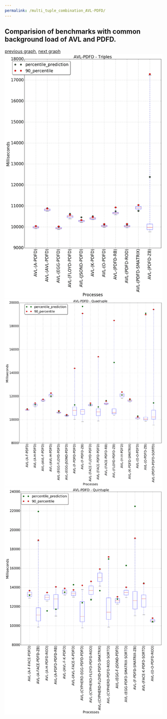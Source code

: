 ```yaml
---
permalink: /multi_tuple_combination_AVL-PDFD/
---
```



 ## Comparision of benchmarks with common background load of AVL and PDFD.

[previous graph](../multi_tuple_combination_AVL-O/), [next graph](../multi_tuple_combination_AVL-RB/)
![graph figure](./images/triple/AVL/AVL-PDFD_box.png)![graph figure](./images/quadruple/AVL/AVL-PDFD_box.png)![graph figure](./images/quintuple/AVL/AVL-PDFD_box.png)